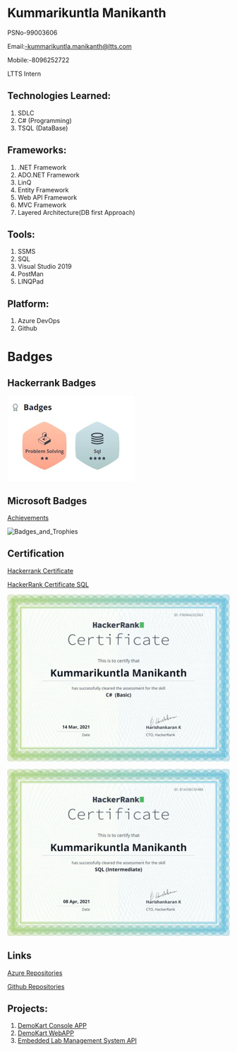 # Kummarikuntla Manikanth

PSNo-99003606

Email:-kummarikuntla.manikanth@ltts.com

Mobile:-8096252722

LTTS Intern

## Technologies Learned:

1. SDLC 
2. C# (Programming) 
3. TSQL (DataBase) 

## Frameworks:

1. .NET Framework
2. ADO.NET Framework 
3. LinQ 
4. Entity Framework 
5. Web API Framework 
6. MVC Framework 
7. Layered Architecture(DB first Approach) 

## Tools:

1. SSMS 
2. SQL 
3. Visual Studio 2019 
4. PostMan 
5. LINQPad

## Platform:

1. Azure DevOps 
2. Github 

# Badges

## Hackerrank Badges
![Capture](https://github.com/99003606/Profile/blob/main/New%20folder/hacker%20Rank.jpg)

## Microsoft Badges 
[Achievements](https://docs.microsoft.com/en-us/users/96957649/achievements)

![Badges_and_Trophies](https://user-images.githubusercontent.com/78849691/111939361-15f49000-8af2-11eb-913a-7bbb5ff89d38.JPG)

## Certification

[Hackerrank Certificate](https://www.hackerrank.com/certificates/f3696422cd63)

[HackerRank Certificate SQL](https://www.hackerrank.com/certificates/b1a33ec5f4b8)

![hackerRankC#](https://github.com/99003606/Profile/blob/main/New%20folder/CT.png)

![hackaerRankSQL](https://github.com/99003606/Profile/blob/main/New%20folder/HakerRank.png?raw=true)

## Links

[Azure Repositories](https://dev.azure.com/kummarikuntlamanikanth)

[Github Repositories](https://github.com/99003606?tab=repositories)

## Projects:

1.  [DemoKart Console APP](https://github.com/99003606/DemoKart)
2.  [DemoKart WebAPP](https://dev.azure.com/kummarikuntlamanikanth/_git/99003606_DemoKart_App)
3.  [Embedded Lab Management System API](https://dev.azure.com/kummarikuntlamanikanth/_git/99003606_Emb_Lab_Mgmt)

